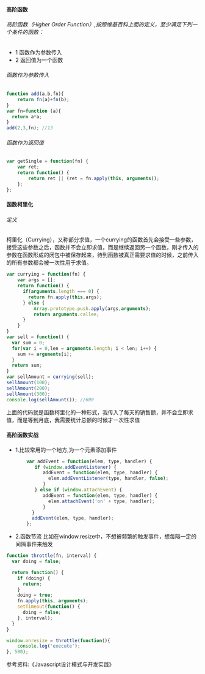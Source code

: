 #### 高阶函数
###### 高阶函数（Higher Order Function）,按照维基百科上面的定义，至少满足下列一个条件的函数：
- 1 函数作为参数传入
- 2 返回值为一个函数

###### 函数作为参数传入 
````javascript
function add(a,b,fn){
    return fn(a)+fn(b);
}
var fn=function (a){
  return a*a;
}
add(2,3,fn); //13
````

###### 函数作为返回值 

````javascript
var getSingle = function(fn) {
    var ret;
    return function() {
        return ret || (ret = fn.apply(this, arguments));
    };
};

````

#### 函数柯里化
###### 定义
柯里化（Currying），又称部分求值，一个currying的函数首先会接受一些参数，接受这些参数之后，函数并不会立即求值，而是继续返回另一个函数，刚才传入的参数在函数形成的闭包中被保存起来，待到函数被真正需要求值的时候，之前传入的所有参数都会被一次性用于求值。

````javascript
var currying = function(fn) {
    var args = [];
    return function() {
      if(arguments.length === 0) {
        return fn.apply(this,args);
      } else {
          Array.prototype.push.apply(args,arguments);
          return arguments.callee;
      }
    }
}
var sell = function() {
  var sum = 0;
  for(var i = 0,len = arguments.length; i < len; i++) {
    sum += arguments[i];
  }
  return sum;
}
var sellAmount = currying(sell);
sellAmount(100);
sellAmount(200);
sellAmount(300);
console.log(sellAmount()); //600
````
上面的代码就是函数柯里化的一种形式，我传入了每天的销售额，并不会立即求值，而是等到月底，我需要统计总额的时候才一次性求值


#### 高阶函数实战

- 1.比较常用的一个地方,为一个元素添加事件
	````javascript
		var addEvent = function(elem, type, handler) {
		   if (window.addEventListener) {
		      addEvent = function(elem, type, handler) {
		        elem.addEventListener(type, handler, false);
		      }
		   } else if (window.attachEvent) {
		      addEvent = function(elem, type, handler) {
		        elem.attachEvent('on' + type, handler);
		      }
		  }
		  addEvent(elem, type, handler);
		};
	````

- 2.函数节流
比如在window.resize中，不想被频繁的触发事件，想每隔一定的间隔事件来触发

````javascript
function throttle(fn, interval) {
  var doing = false;

  return function() {
    if (doing) {
      return;
    }
    doing = true;
    fn.apply(this, arguments);
    setTimeout(function() {
      doing = false;
    }, interval);
  }
}

window.onresize = throttle(function(){
    console.log('execute');
}, 500);

````

参考资料:《Javascript设计模式与开发实践》
